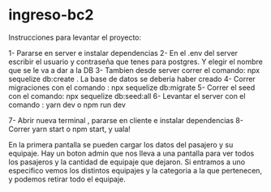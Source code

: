 # ingreso-bc2
Instrucciones para levantar el proyecto:

1- Pararse en server e instalar dependencias
2- En el .env del server escribir el usuario y contraseña que tenes para postgres. Y elegir el nombre que se le va a dar a la DB
3- Tambien desde server correr el comando: npx sequelize db:create . La base de datos se deberia haber creado
4- Correr migraciones con el comando : npx sequelize db:migrate
5- Correr el seed con el comando: npx sequelize db:seed:all
6- Levantar el server con el comando : yarn dev o npm run dev

7- Abrir nueva terminal , pararse en cliente e instalar dependencias
8- Correr yarn start o npm start, y uala!

En la primera pantalla se pueden cargar los datos del pasajero y su equipaje. Hay un boton admin que nos lleva a una pantalla para ver todos los pasajeros y la cantidad de equipaje que dejaron. Si entramos a uno especifico vemos los distintos equipajes y la categoria a la que pertenecen, y podemos retirar todo el equipaje.


